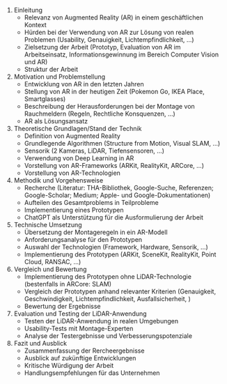1. Einleitung
   - Relevanz von Augmented Reality (AR) in einem geschäftlichen Kontext
   - Hürden bei der Verwendung von AR zur Lösung von realen Problemen (Usability, Genauigkeit, Lichtempfindlichkeit, ...)
   - Zielsetzung der Arbeit (Prototyp, Evaluation von AR im Arbeitseinsatz, Informationsgewinnung im Bereich Computer Vision und AR)
   - Struktur der Arbeit
1. Motivation und Problemstellung
   - Entwicklung von AR in den letzten Jahren
   - Stellung von AR in der heutigen Zeit (Pokemon Go, IKEA Place, Smartglasses)
   - Beschreibung der Herausforderungen bei der Montage von Rauchmeldern (Regeln, Rechtliche Konsquenzen, ...)
   - AR als Lösungsansatz
1. Theoretische Grundlagen/Stand der Technik
   - Definition von Augmented Reality
   - Grundlegende Algorithmen (Structure from Motion, Visual SLAM, ...)
   - Sensorik (2 Kameras, LiDAR, Tiefensensoren, ...)
   - Verwendung von Deep Learning in AR
   - Vorstellung von AR-Frameworks (ARKit, RealityKit, ARCore, ...)
   - Vorstellung von AR-Technologien
1. Methodik und Vorgehensweise
   - Recherche (Literatur: THA-Bibliothek, Google-Suche, Referenzen; Google-Scholar; Medium; Apple- und Google-Dokumentationen)
   - Aufteilen des Gesamtproblems in Teilprobleme
   - Implementierung eines Prototypen
   - ChatGPT als Unterstützung für die Ausformulierung der Arbeit 
1. Technische Umsetzung
   - Übersetzung der Montageregeln in ein AR-Modell
   - Anforderungsanalyse für den Prototypen
   - Auswahl der Technologien (Framework, Hardware, Sensorik, ...)
   - Implementierung des Prototypen (ARKit, SceneKit, RealityKit, Point Cloud, RANSAC, ...)
1. Vergleich und Bewertung
   - Implementierung des Prototypen ohne LiDAR-Technologie (bestenfalls in ARCore: SLAM)
   - Vergleich der Prototypen anhand relevanter Kriterien (Genauigkeit, Geschwindigkeit, Lichtempfindlichkeit, Ausfallsicherheit, )
   - Bewertung der Ergebnisse
1. Evaluation und Testing der LiDAR-Anwendung
   - Testen der LiDAR-Anwendung in realen Umgebungen
   - Usability-Tests mit Montage-Experten
   - Analyse der Testergebnisse und Verbesserungspotenziale
1. Fazit und Ausblick
   - Zusammenfassung der Rercheergebnisse
   - Ausblick auf zukünftige Entwicklungen
   - Kritische Würdigung der Arbeit
   - Handlungsempfehlungen für das Unternehmen